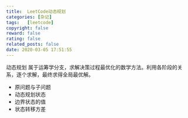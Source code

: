 ```yaml
---
title:  LeetCode动态规划
categories: [杂记]
tags:   [leetcode]
copyright: false
reward: false
rating: false
related_posts: false
date: 2020-03-05 17:51:55
---
```


动态规划 属于运筹学分支，求解决策过程最优化的数学方法。利用各阶段的关系，逐个求解，最终求得全局最优解。
- 原问题与子问题
- 动态规划状态
- 边界状态的值
- 状态转移方差
  
